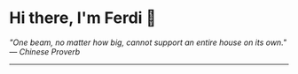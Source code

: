 <h1>Hi there, I'm Ferdi 👋</h1>

<p><em>
  "One beam, no matter how big, cannot support an entire house on its own." — Chinese Proverb
</em></p>

---
